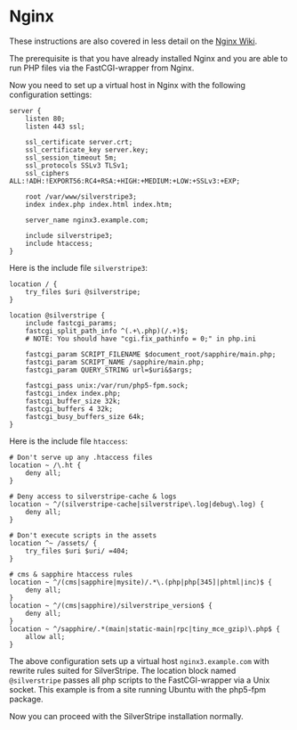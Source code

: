 # Nginx

These instructions are also covered in less detail on the
[Nginx Wiki](http://wiki.nginx.org/SilverStripe).

The prerequisite is that you have already installed Nginx and you are
able to run PHP files via the FastCGI-wrapper from Nginx.

Now you need to set up a virtual host in Nginx with the following
configuration settings:

	server {
		listen 80;
		listen 443 ssl;
		
		ssl_certificate server.crt;
		ssl_certificate_key server.key;
		ssl_session_timeout 5m;
		ssl_protocols SSLv3 TLSv1;
		ssl_ciphers ALL:!ADH:!EXPORT56:RC4+RSA:+HIGH:+MEDIUM:+LOW:+SSLv3:+EXP;
		
		root /var/www/silverstripe3;
		index index.php index.html index.htm;
		
		server_name nginx3.example.com;

		include silverstripe3;
		include htaccess;
	}

Here is the include file `silverstripe3`:

	location / {
		try_files $uri @silverstripe;
	}
 
	location @silverstripe {
		include fastcgi_params;
		fastcgi_split_path_info ^(.+\.php)(/.+)$;
		# NOTE: You should have "cgi.fix_pathinfo = 0;" in php.ini
		
		fastcgi_param SCRIPT_FILENAME $document_root/sapphire/main.php;
		fastcgi_param SCRIPT_NAME /sapphire/main.php;
		fastcgi_param QUERY_STRING url=$uri&$args;
		
		fastcgi_pass unix:/var/run/php5-fpm.sock;
		fastcgi_index index.php;
		fastcgi_buffer_size 32k;
		fastcgi_buffers 4 32k;
		fastcgi_busy_buffers_size 64k;
	}


Here is the include file `htaccess`:

	# Don't serve up any .htaccess files
	location ~ /\.ht {
		deny all;
	}
	
	# Deny access to silverstripe-cache & logs
	location ~ ^/(silverstripe-cache|silverstripe\.log|debug\.log) {
		deny all;
	}
	
	# Don't execute scripts in the assets
	location ^~ /assets/ {
		try_files $uri $uri/ =404;
	}
	
	# cms & sapphire htaccess rules
	location ~ ^/(cms|sapphire|mysite)/.*\.(php|php[345]|phtml|inc)$ {
		deny all;
	}
	location ~ ^/(cms|sapphire)/silverstripe_version$ {
		deny all;
	}
	location ~ ^/sapphire/.*(main|static-main|rpc|tiny_mce_gzip)\.php$ {
		allow all;
	}

The above configuration sets up a virtual host `nginx3.example.com` with
rewrite rules suited for SilverStripe. The location block named
`@silverstripe` passes all php scripts to the FastCGI-wrapper via a Unix
socket. This example is from a site running Ubuntu with the php5-fpm
package.

Now you can proceed with the SilverStripe installation normally.
